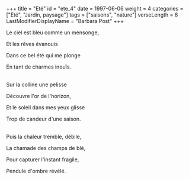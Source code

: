 +++
title = "Eté"
id = "ete_4"
date = 1997-06-06
weight = 4
categories = ["Eté", "Jardin, paysage"]
tags = ["saisons", "nature"]
verseLength = 8
LastModifierDisplayName = "Barbara Post"
+++

Le ciel est bleu comme un mensonge,

Et les rêves évanouis

Dans ce bel été qui me plonge

En tant de charmes inouïs.

 \
Sur la colline une pelisse

Découvre l'or de l'horizon,

Et le soleil dans mes yeux glisse

Trop de candeur d'une saison.

 \
Puis la chaleur tremble, débile,

La chamade des champs de blé,

Pour capturer l'instant fragile,

Pendule d'ombre révélé.
